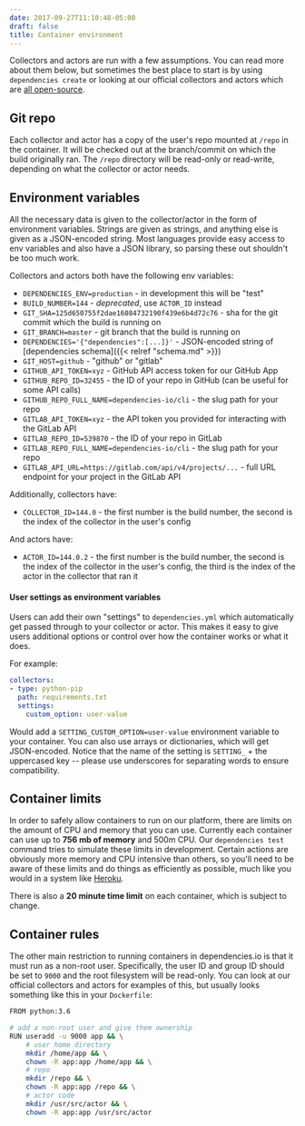 ```yaml
---
date: 2017-09-27T11:10:48-05:00
draft: false
title: Container environment
---
```


Collectors and actors are run with a few assumptions. You can read more about
them below, but sometimes the best place to start is by using `dependencies
create` or looking at our official collectors and actors which are [all
open-source](https://github.com/dependencies-io).

## Git repo

Each collector and actor has a copy of the user's repo mounted at `/repo` in the
container. It will be checked out at the branch/commit on which the build
originally ran. The `/repo` directory will be read-only or read-write, depending
on what the collector or actor needs.

## Environment variables

All the necessary data is given to the collector/actor in the form of
environment variables. Strings are given as strings, and anything else is given
as a JSON-encoded string. Most languages provide easy access to env variables
and also have a JSON library, so parsing these out shouldn't be too much work.

Collectors and actors both have the following env variables:

- `DEPENDENCIES_ENV=production` - in development this will be "test"
- `BUILD_NUMBER=144` - *deprecated*, use `ACTOR_ID` instead
- `GIT_SHA=125d650755f2dae16084732190f439e6b4d72c76` - sha for the git commit which the build is running on
- `GIT_BRANCH=master` - git branch that the build is running on
- `DEPENDENCIES='{"dependencies":[...]}'` - JSON-encoded string of [dependencies schema]({{< relref "schema.md" >}})
- `GIT_HOST=github` - "github" or "gitlab"
- `GITHUB_API_TOKEN=xyz` - GitHub API access token for our GitHub App
- `GITHUB_REPO_ID=32455` - the ID of your repo in GitHub (can be useful for some API calls)
- `GITHUB_REPO_FULL_NAME=dependencies-io/cli` - the slug path for your repo
- `GITLAB_API_TOKEN=xyz` - the API token you provided for interacting with the GitLab API
- `GITLAB_REPO_ID=539870` - the ID of your repo in GitLab
- `GITLAB_REPO_FULL_NAME=dependencies-io/cli` - the slug path for your repo
- `GITLAB_API_URL=https://gitlab.com/api/v4/projects/...` - full URL endpoint for your project in the GitLab API

Additionally, collectors have:

- `COLLECTOR_ID=144.0` - the first number is the build number, the second is the index of the collector in the user's config

And actors have:

- `ACTOR_ID=144.0.2` - the first number is the build number, the second is the index of the collector in the user's config, the third is the index of the actor in the collector that ran it

#### User settings as environment variables

Users can add their own "settings" to `dependencies.yml` which automatically get passed through to your collector or actor.
This makes it easy to give users additional options or control over how the container works or what it does.

For example:
```yml
collectors:
- type: python-pip
  path: requirements.txt
  settings:
    custom_option: user-value
```

Would add a `SETTING_CUSTOM_OPTION=user-value` environment variable to your container. You can also use 
arrays or dictionaries, which will get JSON-encoded. Notice that the name of the
setting is `SETTING_` + the uppercased key -- please use underscores for separating words to ensure compatibility.

## Container limits

In order to safely allow containers to run on our platform, there are limits on
the amount of CPU and memory that you can use. Currently each container can use
up to **756 mb of memory** and 500m CPU. Our `dependencies test` command tries to
simulate these limits in development. Certain actions are obviously more memory
and CPU intensive than others, so you'll need to be aware of these limits and do
things as efficiently as possible, much like you would in a system like
[Heroku](https://devcenter.heroku.com/articles/limits#dynos).

There is also a **20 minute time limit** on each container, which is subject to
change.

## Container rules

The other main restriction to running containers in dependencies.io is that it
must run as a non-root user. Specifically, the user ID and group ID should be
set to `9000` and the root filesystem will be read-only. You can look at our
official collectors and actors for examples of this, but usually looks something
like this in your `Dockerfile`:
```sh
FROM python:3.6

# add a non-root user and give them ownership
RUN useradd -u 9000 app && \
    # user home directory
    mkdir /home/app && \
    chown -R app:app /home/app && \
    # repo
    mkdir /repo && \
    chown -R app:app /repo && \
    # actor code
    mkdir /usr/src/actor && \
    chown -R app:app /usr/src/actor
```

